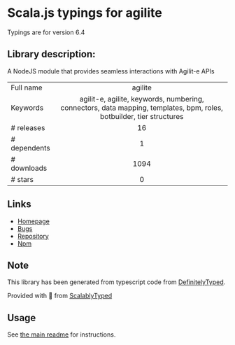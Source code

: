 
# Scala.js typings for agilite

Typings are for version 6.4

## Library description:
A NodeJS module that provides seamless interactions with Agilit-e APIs

|                    |                 |
| ------------------ | :-------------: |
| Full name          | agilite |
| Keywords           | agilit-e, agilite, keywords, numbering, connectors, data mapping, templates, bpm, roles, botbuilder, tier structures |
| # releases         | 16 |
| # dependents       | 1 |
| # downloads        | 1094 |
| # stars            | 0 |

## Links
- [Homepage](https://agilite.io)
- [Bugs](https://github.com/agilitehub/node-agilite/issues)
- [Repository](https://github.com/agilitehub/node-agilite)
- [Npm](https://www.npmjs.com/package/agilite)
    


## Note
This library has been generated from typescript code from [DefinitelyTyped](https://definitelytyped.org).

Provided with :purple_heart: from [ScalablyTyped](https://github.com/oyvindberg/ScalablyTyped)

## Usage
See [the main readme](../../readme.md) for instructions.


